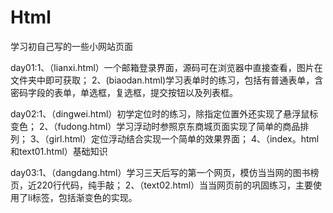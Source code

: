 # Html
学习初自己写的一些小网站页面

day01:1、（lianxi.html）一个邮箱登录界面，源码可在浏览器中直接查看，图片在文件夹中即可获取；
      2、(biaodan.html)学习表单时的练习，包括有普通表单，含密码字段的表单，单选框，复选框，提交按钮以及列表框。
      
day02:1、（dingwei.html）初学定位时的练习，除指定位置外还实现了悬浮鼠标变色；
      2、（fudong.html）学习浮动时参照京东商城页面实现了简单的商品排列；
      3、（girl.html）定位浮动结合实现一个简单的效果界面；
      4、（index。html和text01.html）基础知识
      
day03:1、（dangdang.html）学习三天后写的第一个网页，模仿当当网的图书榜页，近220行代码，纯手敲；
      2、（text02.html）当当网页前的巩固练习，主要使用了li标签，包括渐变色的实现。
